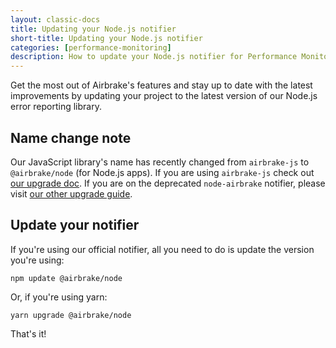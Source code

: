 ```yaml
---
layout: classic-docs
title: Updating your Node.js notifier
short-title: Updating your Node.js notifier
categories: [performance-monitoring]
description: How to update your Node.js notifier for Performance Monitoring
---
```


Get the most out of Airbrake's features and stay up to date with the latest
improvements by updating your project to the latest version of our Node.js
error reporting library.

## Name change note
Our JavaScript library's name has recently changed from `airbrake-js` to
`@airbrake/node` (for Node.js apps). If you are using `airbrake-js` check out
[our upgrade doc](/docs/performance-monitoring/updating-from-airbrake-js-for-node/).
If you are on the deprecated `node-airbrake` notifier, please
visit [our other upgrade
guide](/docs/performance-monitoring/updating-from-deprecated-libraries-for-node/).

## Update your notifier

If you're using our official notifier, all you need to do is update the version you're using:

```
npm update @airbrake/node
```

Or, if you're using yarn:

```
yarn upgrade @airbrake/node
```

That's it!
